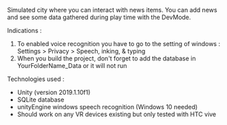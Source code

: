 Simulated city where you can interact with news items.
You can add news and see some data gathered during play time with the DevMode.

Indications :

1. To enabled voice recognition you have to go to the setting of windows : Settings > Privacy > Speech, inking, & typing
2. When you build the project, don't forget to add the database in YourFolderName_Data or it will not run

Technologies used :

- Unity (version 2019.1.10f1)
- SQLite database
- unityEngine windows speech recognition (Windows 10 needed)
- Should work on any VR devices existing but only tested with HTC vive

